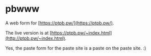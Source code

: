 pbwww
=====
A web form for [https://ptpb.pw/](https://ptpb.pw/).

The live version is at [https://ptpb.pw/~index.html](http://ptpb.pw/~index.html).

Yes, the paste form for the paste site is a paste on the paste site. :)
